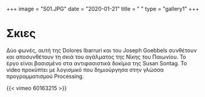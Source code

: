 +++
image = "S01.JPG"
date = "2020-01-21"
title = " "
type = "gallery1"
+++

# Σκιες

Δύο  φωνές, αυτή  της Dolores Ibarruri και  του Joseph Goebbels συνθέτουν  και αποσυνθέτουν τη σκιά του αγάλματος της Νίκης του  Παιωνίου. To έργο είναι βασισμένο στα αντιφασιστικά δοκίμια της Susan Sontag. Το video προκύπτει με  λογισμικό που  δημιούργησα στην γλώσσα  προγραµµατισµού Processing.


{{< vimeo 60163215 >}}




<!-- The [Grand Canyon](https://en.wikipedia.org/w/index.php?title=Grand_Canyon&oldid=952699432)  -->


